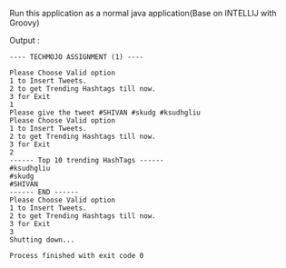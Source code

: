 Run this application as a normal java application(Base on INTELLIJ with Groovy)

Output : 

    ---- TECHMOJO ASSIGNMENT (1) ---- 

    Please Choose Valid option
    1 to Insert Tweets.
    2 to get Trending Hashtags till now.
    3 for Exit
    1
    Please give the tweet #SHIVAN #skudg #ksudhgliu
    Please Choose Valid option
    1 to Insert Tweets.
    2 to get Trending Hashtags till now.
    3 for Exit
    2
    ------ Top 10 trending HashTags ------
    #ksudhgliu
    #skudg
    #SHIVAN
    ------ END ------
    Please Choose Valid option
    1 to Insert Tweets.
    2 to get Trending Hashtags till now.
    3 for Exit
    3
    Shutting down...
    
    Process finished with exit code 0
